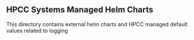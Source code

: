 ## HPCC Systems Managed Helm Charts
This directory contains external helm charts and HPCC managed default values related to logging

